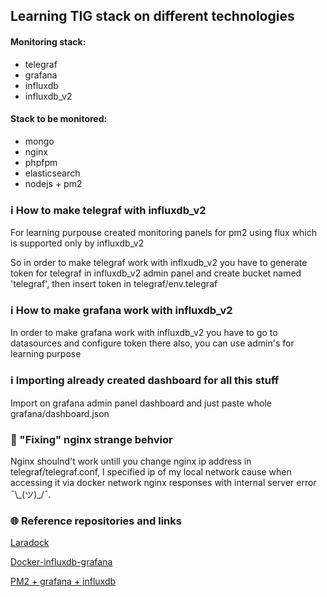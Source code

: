 ## Learning TIG stack on different technologies

#### Monitoring stack: 
- telegraf
- grafana 
- influxdb 
- influxdb_v2

#### Stack to be monitored: 
- mongo 
- nginx
- phpfpm
- elasticsearch
- nodejs + pm2

### ℹ️ How to make telegraf with influxdb_v2
For learning purpouse created monitoring panels for pm2 using flux which is supported only by influxdb_v2

So in order to make telegraf work with inflxudb_v2 you have to generate token for telegraf in influxdb_v2 admin panel and create bucket named 'telegraf', then insert token in telegraf/env.telegraf

### ℹ️ How to make grafana work with influxdb_v2
In order to make grafana work with influxdb_v2 you have to go to datasources and configure token there also, you can use admin's for learning purpose

### ℹ️ Importing already created dashboard for all this stuff
Import on grafana admin panel dashboard and just paste whole grafana/dashboard.json

### 🤢 "Fixing" nginx strange behvior
Nginx shoulnd't work untill you change nginx ip address in telegraf/telegraf.conf, I specified ip of my local network cause when accessing it via docker network nginx responses with internal server error ¯\\\_(ツ)_/¯.

### 🌐 Reference repositories and links
[Laradock](http://laradock.io/http:// "Laradock")

[Docker-influxdb-grafana](https://github.com/nicolargo/docker-influxdb-grafana)

[PM2 + grafana + influxdb](https://medium.com/@nikunjd.np/pm2-microservices-monitoring-with-grafana-influxdb-54fb6f8b5d2d)

